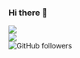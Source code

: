 ### Hi there 👋

<!--
**9zaig/9zaig** is a ✨ _special_ ✨ repository because its `README.md` (this file) appears on your GitHub profile.

Here are some ideas to get you started:

- 🔭 I’m currently working on ...
- 🌱 I’m currently learning ...
- 👯 I’m looking to collaborate on ...
- 🤔 I’m looking for help with ...
- 💬 Ask me about ...
- 📫 How to reach me: ...
- 😄 Pronouns: ...
- ⚡ Fun fact: ...
-->
<img src="https://img.shields.io/badge/dday323@hanyang.ac.kr-EA4335?style=flat-square&logo=Gmail&logoColor=white"/> <br>
<img src="https://img.shields.io/badge/Python-3776AB?style=flat-square&logo=Python&logoColor=white"/><br>
![GitHub followers](https://img.shields.io/github/followers/:9zaig)



